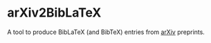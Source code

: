 # arXiv2BibLaTeX

A tool to produce BibLaTeX (and BibTeX) entries from [arXiv](https://arxiv.org/) preprints.

